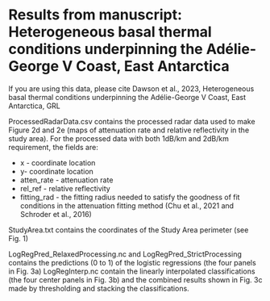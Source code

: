 # Results from manuscript: Heterogeneous basal thermal conditions underpinning the Adélie-George V Coast, East Antarctica

If you are using this data, please cite Dawson et al., 2023, Heterogeneous basal thermal conditions underpinning the Adélie-George V Coast, East Antarctica, GRL

ProcessedRadarData.csv contains the processed radar data used to make Figure 2d and 2e (maps of attenuation rate and relative reflectivity in the study area).
For the processed data with both 1dB/km and 2dB/km requirement, the fields are:
- x - coordinate location
- y- coordinate location
- atten_rate - attenuation rate
- rel_ref - relative reflectivity
- fitting_rad - the fitting radius needed to satisfy the goodness of fit conditions in the attenuation fitting method (Chu et al., 2021 and Schroder et al., 2016)

StudyArea.txt contains the coordinates of the Study Area perimeter (see Fig. 1)

LogRegPred_RelaxedProcessing.nc and LogRegPred_StrictProcessing contains the predictions (0 to 1) of the logistic regressions (the four panels in Fig. 3a)
LogRegInterp.nc contain the linearly interpolated classifications (the four center panels in Fig. 3b) and the combined results shown in Fig. 3c made by thresholding and stacking the classifications.



